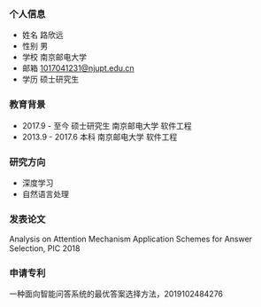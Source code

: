 ### 个人信息
- 姓名 路欣远
- 性别 男
- 学校 南京邮电大学
- 邮箱 1017041231@njupt.edu.cn
- 学历 硕士研究生

### 教育背景
- 2017.9 - 至今     硕士研究生    南京邮电大学    软件工程
- 2013.9 - 2017.6      本科      南京邮电大学    软件工程

### 研究方向
- 深度学习
- 自然语言处理

### 发表论文
Analysis on Attention Mechanism Application Schemes for Answer Selection, PIC 2018

### 申请专利
一种面向智能问答系统的最优答案选择方法，2019102484276

